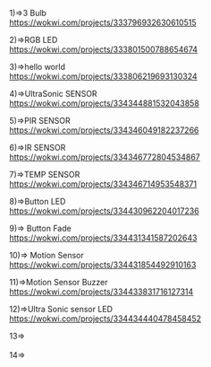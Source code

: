 1)=>3 Bulb</br>
https://wokwi.com/projects/333796932630610515</br>


2)=>RGB LED</br>
https://wokwi.com/projects/333801500788654674</br>

3)=>hello world</br>
https://wokwi.com/projects/333806219693130324</br>

4)=>UltraSonic SENSOR</br>
https://wokwi.com/projects/334344881532043858</br>

5)=>PIR SENSOR</br>
https://wokwi.com/projects/334346049182237266</br>

6)=>IR SENSOR</br>
https://wokwi.com/projects/334346772804534867</br>

7)=>TEMP SENSOR</br>
https://wokwi.com/projects/334346714953548371</br>

8)=>Button LED</br>
https://wokwi.com/projects/334430962204017236</br>

9)=> Button Fade</br>
https://wokwi.com/projects/334431341587202643</br>

10)=>  Motion Sensor</br>
 https://wokwi.com/projects/334431854492910163</br>

11)=>Motion Sensor Buzzer </br>
https://wokwi.com/projects/334433831716127314</br>

12)=>Ultra Sonic sensor LED</br>
https://wokwi.com/projects/334434440478458452 </br>

13=></br>
</br>
14=></br>
</br>

